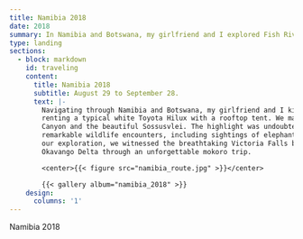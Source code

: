 ```yaml
---
title: Namibia 2018
date: 2018
summary: In Namibia and Botswana, my girlfriend and I explored Fish River Canyon, Sossusvlei, and Etosha National Park, marveled at Victoria Falls, and enjoyed a mokoro trip in the Okavango Delta.
type: landing
sections:
  - block: markdown
    id: traveling
    content:
      title: Namibia 2018
      subtitle: August 29 to September 28.
      text: |-
        Navigating through Namibia and Botswana, my girlfriend and I kicked off our journey in Windhoek,
        renting a typical white Toyota Hilux with a rooftop tent. We made stops at the stunning landscapes of Fish River
        Canyon and the beautiful Sossusvlei. The highlight was undoubtedly Etosha National Park, where we were treated to
        remarkable wildlife encounters, including sightings of elephants, rhinos, giraffes, leopards, and lions. Continuing
        our exploration, we witnessed the breathtaking Victoria Falls before delving into the peaceful ambience of the
        Okavango Delta through an unforgettable mokoro trip.

        <center>{{< figure src="namibia_route.jpg" >}}</center>

        {{< gallery album="namibia_2018" >}}
    design:
      columns: '1'
---
```

Namibia 2018
